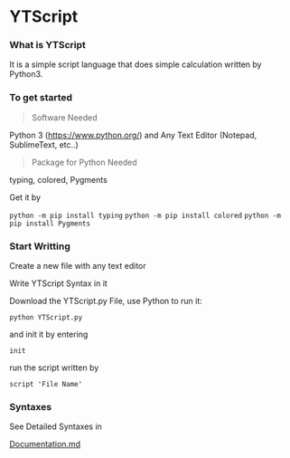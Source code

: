 # YTScript
### What is YTScript
It is a simple script language that does simple calculation written by Python3.

###  To get started
> Software Needed

Python 3 (<https://www.python.org/>) and
Any Text Editor (Notepad, SublimeText, etc..)

> Package for Python Needed

typing, colored, Pygments

Get it by

`python -m pip install typing`
`python -m pip install colored`
`python -m pip install Pygments`

###  Start Writting

Create a new file with any text editor

Write YTScript Syntax in it

Download the YTScript.py File, use Python to run it:

`python YTScript.py`

and init it by entering

`init`

run the script written by

`script 'File Name'`

### Syntaxes

See Detailed Syntaxes in

[Documentation.md](https://github.com/mclt0568/YTScript/blob/master/Documentation.md)
